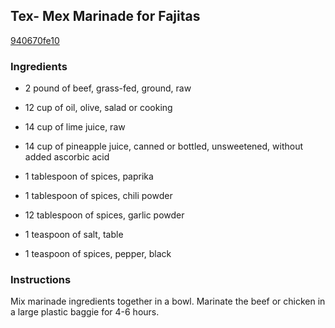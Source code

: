 ## Tex- Mex Marinade for Fajitas

[940670fe10](http://www.food.com/recipe/tex-mex-marinade-for-fajitas-117609)

### Ingredients

 - 2 pound of beef, grass-fed, ground, raw

 - 12 cup of oil, olive, salad or cooking

 - 14 cup of lime juice, raw

 - 14 cup of pineapple juice, canned or bottled, unsweetened, without added ascorbic acid

 - 1 tablespoon of spices, paprika

 - 1 tablespoon of spices, chili powder

 - 12 tablespoon of spices, garlic powder

 - 1 teaspoon of salt, table

 - 1 teaspoon of spices, pepper, black

### Instructions

Mix marinade ingredients together in a bowl. Marinate the beef or chicken in a large plastic baggie for 4-6 hours.
